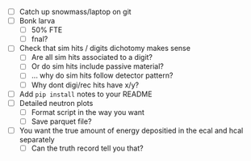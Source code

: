 - [ ] Catch up snowmass/laptop on git
- [ ] Bonk larva
  - [ ] 50% FTE
  - [ ] fnal?
- [ ] Check that sim hits / digits dichotomy makes sense
  - [ ] Are all sim hits associated to a digit?
  - [ ] Or do sim hits include passive material?
  - [ ] ... why do sim hits follow detector pattern?
  - [ ] Why dont digi/rec hits have x/y?
- [ ] Add `pip install` notes to your README
- [ ] Detailed neutron plots
  - [ ] Format script in the way you want
  - [ ] Save parquet file?
- [ ] You want the true amount of energy depositied in the ecal and hcal separately
  - [ ] Can the truth record tell you that?

